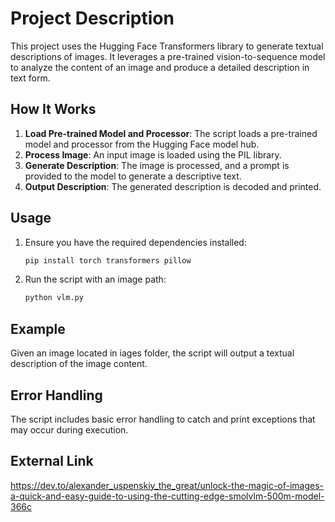 # Project Description

This project uses the Hugging Face Transformers library to generate textual descriptions of images. It leverages a pre-trained vision-to-sequence model to analyze the content of an image and produce a detailed description in text form.

## How It Works

1. **Load Pre-trained Model and Processor**: The script loads a pre-trained model and processor from the Hugging Face model hub.
2. **Process Image**: An input image is loaded using the PIL library.
3. **Generate Description**: The image is processed, and a prompt is provided to the model to generate a descriptive text.
4. **Output Description**: The generated description is decoded and printed.

## Usage

1. Ensure you have the required dependencies installed:
    ```sh
    pip install torch transformers pillow
    ```

2. Run the script with an image path:
    ```sh
    python vlm.py
    ```

## Example

Given an image located in iages folder, the script will output a textual description of the image content.

## Error Handling

The script includes basic error handling to catch and print exceptions that may occur during execution.

## External Link 

https://dev.to/alexander_uspenskiy_the_great/unlock-the-magic-of-images-a-quick-and-easy-guide-to-using-the-cutting-edge-smolvlm-500m-model-366c